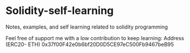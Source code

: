 # Solidity-self-learning
Notes, examples, and self learning related to solidity programming

Feel free of support me with a low contribution to keep learning: Address (ERC20- ETH) 0x37f00F42e0b6bf20D0D5CE97eC500Fb9467beB95
